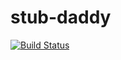 # stub-daddy

[![Build Status](https://travis-ci.org/intel-hpdd/stub-daddy.svg?branch=master)](https://travis-ci.org/intel-hpdd/stub-daddy)
